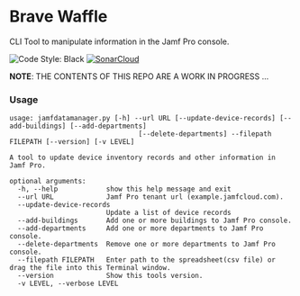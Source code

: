 # Brave Waffle
CLI Tool to manipulate information in the Jamf Pro console.

![Code Style: Black](https://img.shields.io/badge/code%20style-black-black) [![SonarCloud](https://sonarcloud.io/images/project_badges/sonarcloud-white.svg)](https://sonarcloud.io/dashboard?id=captam3rica_brave-waffle)

**NOTE**: THE CONTENTS OF THIS REPO ARE A WORK IN PROGRESS ...


### Usage

```
usage: jamfdatamanager.py [-h] --url URL [--update-device-records] [--add-buildings] [--add-departments]
                                [--delete-departments] --filepath FILEPATH [--version] [-v LEVEL]

A tool to update device inventory records and other information in Jamf Pro.

optional arguments:
  -h, --help            show this help message and exit
  --url URL             Jamf Pro tenant url (example.jamfcloud.com).
  --update-device-records
                        Update a list of device records
  --add-buildings       Add one or more buildings to Jamf Pro console.
  --add-departments     Add one or more departments to Jamf Pro console.
  --delete-departments  Remove one or more departments to Jamf Pro console.
  --filepath FILEPATH   Enter path to the spreadsheet(csv file) or drag the file into this Terminal window.
  --version             Show this tools version.
  -v LEVEL, --verbose LEVEL
```
